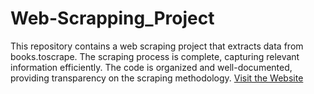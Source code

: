 # Web-Scrapping_Project
This repository contains a web scraping project that extracts data from books.toscrape. The scraping process is complete, capturing relevant information efficiently. The code is organized and well-documented, providing transparency on the scraping methodology.
[Visit the Website]( http://books.toscrape.com/)




